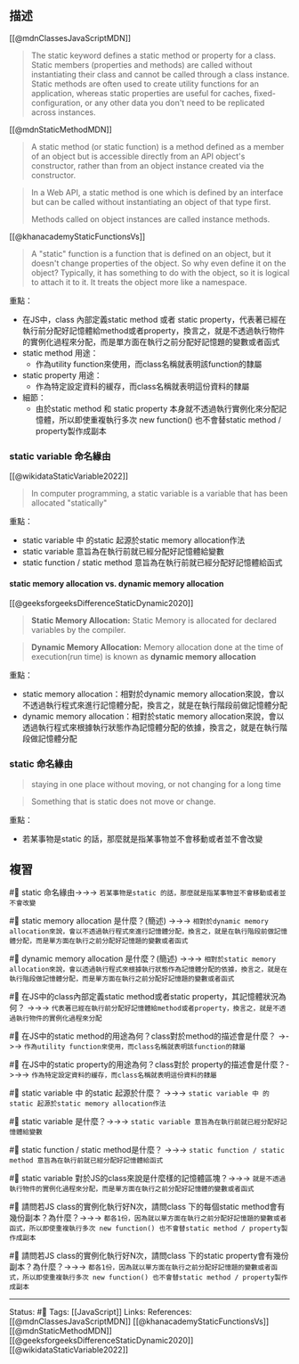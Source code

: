 ## 描述

[[@mdnClassesJavaScriptMDN]]
> The static keyword defines a static method or property for a class. Static members (properties and methods) are called without instantiating their class and cannot be called through a class instance. Static methods are often used to create utility functions for an application, whereas static properties are useful for caches, fixed-configuration, or any other data you don't need to be replicated across instances. 


[[@mdnStaticMethodMDN]]
> A static method (or static function) is a method defined as a member of an object but is accessible directly from an API object's constructor, rather than from an object instance created via the constructor.

> In a Web API, a static method is one which is defined by an interface but can be called without instantiating an object of that type first.
>
> Methods called on object instances are called instance methods. 


[[@khanacademyStaticFunctionsVs]]
> A "static" function is a function that is defined on an object, but it doesn't change properties of the object. So why even define it on the object? Typically, it has something to do with the object, so it is logical to attach it to it. It treats the object more like a namespace.


重點：
- 在JS中，class 內部定義static method 或者 static property，代表著已經在執行前分配好記憶體給method或者property，換言之，就是不透過執行物件的實例化過程來分配，而是單方面在執行之前分配好記憶題的變數或者函式
- static method 用途：
	- 作為utility function來使用，而class名稱就表明該function的隸屬
- static property 用途：
	- 作為特定設定資料的緩存，而class名稱就表明這份資料的隸屬
- 細節：
	- 由於static method 和 static property 本身就不透過執行實例化來分配記憶體，所以即使重複執行多次 new function() 也不會替static method / property製作成副本


### static variable 命名緣由
[[@wikidataStaticVariable2022]]
> In computer programming, a static variable is a variable that has been allocated "statically"


重點：
- static variable 中 的static 起源於static memory allocation作法
- static variable 意旨為在執行前就已經分配好記憶體給變數
- static function / static method 意旨為在執行前就已經分配好記憶體給函式



#### static memory allocation vs. dynamic memory allocation
[[@geeksforgeeksDifferenceStaticDynamic2020]]
> **Static Memory Allocation:** Static Memory is allocated for declared variables by the compiler.

> **Dynamic Memory Allocation:** Memory allocation done at the time of execution(run time) is known as **dynamic memory allocation**



重點：
- static memory allocation：相對於dynamic memory allocation來說，會以不透過執行程式來進行記憶體分配，換言之，就是在執行階段前做記憶體分配
- dynamic memory allocation：相對於static memory allocation來說，會以透過執行程式來根據執行狀態作為記憶體分配的依據，換言之，就是在執行階段做記憶體分配




### static 命名緣由

> staying in one place without moving, or not changing for a long time

> Something that is static does not move or change.

重點：
- 若某事物是static 的話，那麼就是指某事物並不會移動或者並不會改變

## 複習


#🧠  static 命名緣由->->-> `若某事物是static 的話，那麼就是指某事物並不會移動或者並不會改變`
<!--SR:!2023-01-26,67,250-->

#🧠 static memory allocation 是什麼？(簡述) ->->-> `相對於dynamic memory allocation來說，會以不透過執行程式來進行記憶體分配，換言之，就是在執行階段前做記憶體分配，而是單方面在執行之前分配好記憶題的變數或者函式`
<!--SR:!2023-01-27,67,250-->

#🧠 dynamic memory allocation 是什麼？(簡述) ->->-> `相對於static memory allocation來說，會以透過執行程式來根據執行狀態作為記憶體分配的依據，換言之，就是在執行階段做記憶體分配，而是單方面在執行之前分配好記憶題的變數或者函式`
<!--SR:!2023-02-04,72,250-->


#🧠 在JS中的class內部定義static method或者static property，其記憶體狀況為何？ ->->-> `代表著已經在執行前分配好記憶體給method或者property，換言之，就是不透過執行物件的實例化過程來分配`
<!--SR:!2023-03-21,75,230-->

#🧠 在JS中的static method的用途為何？class對於method的描述會是什麼？ ->->-> `作為utility function來使用，而class名稱就表明該function的隸屬`
<!--SR:!2023-02-06,74,250-->

#🧠 在JS中的static property的用途為何？class對於 property的描述會是什麼？->->-> `作為特定設定資料的緩存，而class名稱就表明這份資料的隸屬`
<!--SR:!2023-01-27,66,250-->

#🧠  static variable 中 的static 起源於什麼？ ->->-> `static variable 中 的static 起源於static memory allocation作法`
<!--SR:!2023-02-06,74,250-->

#🧠 static variable 是什麼？->->-> `static variable 意旨為在執行前就已經分配好記憶體給變數`
<!--SR:!2023-02-06,73,250-->

#🧠 static function / static method是什麼？ ->->-> `static function / static method 意旨為在執行前就已經分配好記憶體給函式`
<!--SR:!2023-02-06,74,250-->

#🧠 static variable 對於JS的class來說是什麼樣的記憶體區塊？->->-> `就是不透過執行物件的實例化過程來分配，而是單方面在執行之前分配好記憶體的變數或者函式`
<!--SR:!2023-02-05,64,230-->




#🧠 請問若JS class的實例化執行好N次，請問class 下的每個static method會有幾份副本？為什麼？->->-> `都各1份，因為就以單方面在執行之前分配好記憶題的變數或者函式，所以即使重複執行多次 new function() 也不會替static method / property製作成副本`
<!--SR:!2023-07-07,164,250-->

#🧠 請問若JS class的實例化執行好N次，請問class 下的static property會有幾份副本？為什麼？->->-> `都各1份，因為就以單方面在執行之前分配好記憶題的變數或者函式，所以即使重複執行多次 new function() 也不會替static method / property製作成副本`
<!--SR:!2023-07-08,164,250-->


---
Status: #🌱 
Tags:
[[JavaScript]]
Links:
References:
[[@mdnClassesJavaScriptMDN]]
[[@khanacademyStaticFunctionsVs]]
[[@mdnStaticMethodMDN]]
[[@geeksforgeeksDifferenceStaticDynamic2020]]
[[@wikidataStaticVariable2022]]